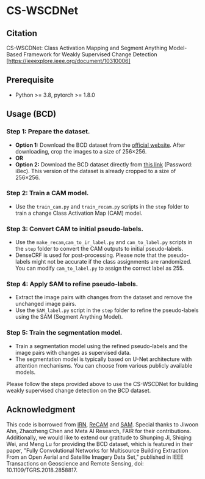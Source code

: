# CS-WSCDNet

## Citation
CS-WSCDNet: Class Activation Mapping and Segment Anything Model-Based Framework for Weakly Supervised Change Detection [https://ieeexplore.ieee.org/document/10310006]

## Prerequisite
- Python >= 3.8, pytorch >= 1.8.0


## Usage (BCD)
### Step 1: Prepare the dataset.
- **Option 1:** Download the BCD dataset from the [official website](https://study.rsgis.whu.edu.cn/pages/download/building_dataset.html). After downloading, crop the images to a size of 256×256.
- **OR**
- **Option 2:** Download the BCD dataset directly from [this link](https://pan.baidu.com/s/1Cu6ycwkM-O8loXdzmvexiA?pwd=i8ec) (Password: i8ec). This version of the dataset is already cropped to a size of 256×256.


### Step 2: Train a CAM model.
- Use the `train_cam.py` and `train_recam.py` scripts in the `step` folder to train a change Class Activation Map (CAM) model.

### Step 3: Convert CAM to initial pseudo-labels.
- Use the `make_recam`,`cam_to_ir_label.py` and `cam_to_label.py` scripts in the `step` folder to convert the CAM outputs to initial pseudo-labels.
- DenseCRF is used for post-processing. Please note that the pseudo-labels might not be accurate if the class assignments are randomized. You can modify `cam_to_label.py` to assign the correct label as 255.

### Step 4: Apply SAM to refine pseudo-labels.
- Extract the image pairs with changes from the dataset and remove the unchanged image pairs.
- Use the `SAM_label.py` script in the `step` folder to refine the pseudo-labels using the SAM (Segment Anything Model).

### Step 5: Train the segmentation model.
- Train a segmentation model using the refined pseudo-labels and the image pairs with changes as supervised data.
- The segmentation model is typically based on U-Net architecture with attention mechanisms. You can choose from various publicly available models.

Please follow the steps provided above to use the CS-WSCDNet for building weakly supervised change detection on the BCD dataset.

## Acknowledgment
This code is borrowed from [IRN](https://github.com/jiwoon-ahn/irn), [ReCAM](https://github.com/zhaozhengChen/ReCAM) and [SAM](https://github.com/facebookresearch/segment-anything). Special thanks to Jiwoon Ahn, Zhaozheng Chen and Meta AI Research, FAIR for their contributions.
Additionally, we would like to extend our gratitude to Shunping Ji, Shiqing Wei, and Meng Lu for providing the BCD dataset, which is featured in their paper, "Fully Convolutional Networks for Multisource Building Extraction From an Open Aerial and Satellite Imagery Data Set," published in IEEE Transactions on Geoscience and Remote Sensing, doi: 10.1109/TGRS.2018.2858817.

